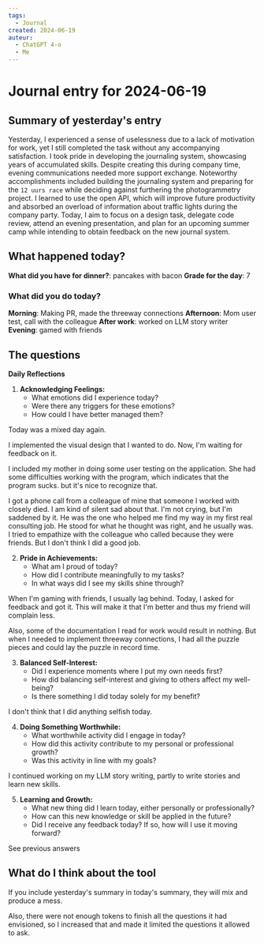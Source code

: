 ```yaml
---
tags:
  - Journal
created: 2024-06-19
auteur:
  - ChatGPT 4-o
  - Me
---
```


# Journal entry for 2024-06-19

## Summary of yesterday's entry

Yesterday, I experienced a sense of uselessness due to a lack of motivation for work, yet I still completed the task without any accompanying satisfaction. I took pride in developing the journaling system, showcasing years of accumulated skills. Despite creating this during company time, evening communications needed more support exchange. Noteworthy accomplishments included building the journaling system and preparing for the `12 uurs race` while deciding against furthering the photogrammetry project. I learned to use the open API, which will improve future productivity and absorbed an overload of information about traffic lights during the company party. Today, I aim to focus on a design task, delegate code review, attend an evening presentation, and plan for an upcoming summer camp while intending to obtain feedback on the new journal system.

## What happened today?

**What did you have for dinner?**: pancakes with bacon
**Grade for the day**: 7

### What did you do today?

**Morning**: Making PR, made the threeway connections
**Afternoon**: Mom user test, call with the colleague
**After work**: worked on LLM story writer
**Evening**: gamed with friends


## The questions

**Daily Reflections**

1. **Acknowledging Feelings:**
   - What emotions did I experience today?
   - Were there any triggers for these emotions?
   - How could I have better managed them?

Today was a mixed day again.

I implemented the visual design that I wanted to do. Now, I'm waiting for feedback on it.

I included my mother in doing some user testing on the application. She had some difficulties working with the program, which indicates that the program sucks. but it's nice to recognize that.

I got a phone call from a colleague of mine that someone I worked with closely died. I am kind of silent sad about that. I'm not crying, but I'm saddened by it.
He was the one who helped me find my way in my first real consulting job.
He stood for what he thought was right, and he usually was.
I tried to empathize with the colleague who called because they were friends. But I don't think I did a good job.

2. **Pride in Achievements:**
   - What am I proud of today?
   - How did I contribute meaningfully to my tasks?
   - In what ways did I see my skills shine through?

When I'm gaming with friends, I usually lag behind. Today, I asked for feedback and got it.
This will make it that I'm better and thus my friend will complain less.

Also, some of the documentation I read for work would result in nothing. But when I needed to implement threeway connections, I had all the puzzle pieces and could lay the puzzle in record time.

3. **Balanced Self-Interest:**
   - Did I experience moments where I put my own needs first?
   - How did balancing self-interest and giving to others affect my well-being?
   - Is there something I did today solely for my benefit?

I don't think that I did anything selfish today.

4. **Doing Something Worthwhile:**
   - What worthwhile activity did I engage in today?
   - How did this activity contribute to my personal or professional growth?
   - Was this activity in line with my goals?

I continued working on my LLM story writing, partly to write stories and learn new skills.

5. **Learning and Growth:**
   - What new thing did I learn today, either personally or professionally?
   - How can this new knowledge or skill be applied in the future?
   - Did I receive any feedback today? If so, how will I use it moving forward?

See previous answers

## What do I think about the tool
If you include yesterday's summary in today's summary, they will mix and produce a mess.

Also, there were not enough tokens to finish all the questions it had envisioned, so I increased that and made it limited the questions it allowed to ask.

